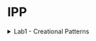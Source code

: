 # IPP

<details>
<summary>Lab1 - Creational Patterns
</summary>
 

- Abstract Factory
- Factory
- Singleton

### Abstract factory and Factory
MicrosoftServiceFactory and AppleServiceFactory(concrete factories) → Service factory(abstract factory)
```python3
class ServiceFactory:
    def getHumanResources(self): pass

    def getApplications(self): pass

    def getDelivery(self): pass


class MicrosoftServiceFactory(ServiceFactory):
    def getHumanResources(self):
        return MicrosoftHumanResources()

    def getApplications(self):
        return MicrosoftApplications()

    def getDelivery(self):
        return MicrosoftDelivery()


class AppleServiceFactory(ServiceFactory):
    def getHumanResources(self):
        return AppleHumanResources()

    def getApplications(self):
        return AppleApplications()

    def getDelivery(self):
        return AppleDelivery()
```
### Singleton
Creates only a single instance of the same object
```python3
class Singleton(type):
    """
    Define an Instance operation that lets clients access its unique
    instance.
    """

    def __init__(cls, name, bases, attrs, **kwargs): # __init__(cls,...) where cls is classself 
        super().__init__(name, bases, attrs) #The super function can be used to gain access to inherited methods – from a parent or sibling class – that has been overwritten in a class object.
        cls._instance = None

    def __call__(cls, *args, **kwargs): # __call__() call operator
        if cls._instance is None:
            cls._instance = super().__call__(*args, **kwargs)
        return cls._instance
```
![ScreenShot](screens/1.png)

![ScreenShot](screens/2.png)

</details>

